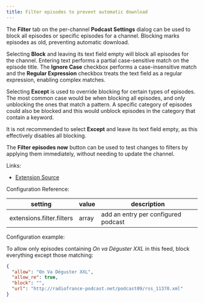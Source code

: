 ```yaml
---
title: Filter episodes to prevent automatic download
---
```


The **Filter** tab on the per-channel **Podcast Settings** dialog can be used to block all episodes
or specific episodes for a channel. Blocking marks episodes as old, preventing automatic download.

Selecting **Block** and leaving its text field empty will block all episodes for the channel.
Entering text performs a partial case-sensitive match on the episode title. The **Ignore Case**
checkbox performs a case-insensitive match and the **Regular Expression** checkbox treats the text
field as a regular expression, enabling complex matches.

Selecting **Except** is used to override blocking for certain types of episodes. The most common
case would be when blocking all episodes, and only unblocking the ones that match a pattern.
A specific category of episodes could also be blocked and this would unblock episodes in the
category that contain a keyword.

It is not recommended to select **Except** and leave its text field empty, as this effectively
disables all blocking.

The **Filter episodes now** button can be used to test changes to filters by applying them
immediately, without needing to update the channel.

Links:

-   [Extension Source](https://github.com/gpodder/gpodder/blob/master/share/gpodder/extensions/filter.py)


Configuration Reference:

| setting                                   | value      | description                                                                   |
|-------------------------------------------|------------|-------------------------------------------------------------------------------|
| extensions.filter.filters                 | array      | add an entry per configured podcast                                           |

Configuration example:

To allow only episodes containing *On va Déguster XXL* in this feed, block
everything except those matching:

```json
{
  "allow": "On Va Déguster XXL",
  "allow_re": true,
  "block": "",
  "url": "http://radiofrance-podcast.net/podcast09/rss_11370.xml"
}
```
